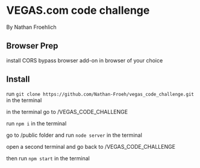 # VEGAS.com code challenge
By Nathan Froehlich

## Browser Prep
install CORS bypass browser add-on in browser of your choice

## Install
run `git clone https://github.com/Nathan-Froeh/vegas_code_challenge.git` in the terminal

in the terminal go to /VEGAS_CODE_CHALLENGE

run `npm i` in the terminal

go to /public folder and run `node server` in the terminal

open a second terminal and go back to /VEGAS_CODE_CHALLENGE

then run `npm start` in the terminal
